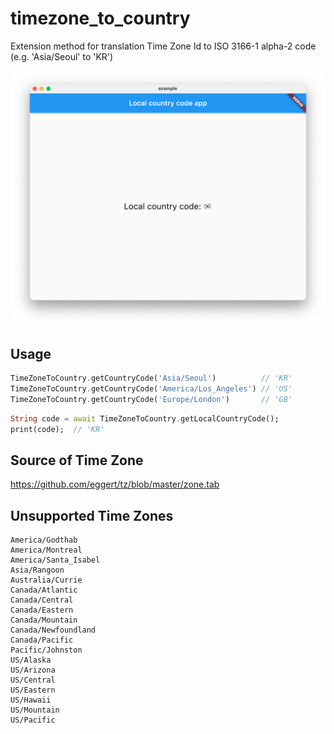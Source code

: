 # timezone_to_country

Extension method for translation Time Zone Id to ISO 3166-1 alpha-2 code (e.g. 'Asia/Seoul' to 'KR')

![example](images/example.png)

## Usage

```dart
TimeZoneToCountry.getCountryCode('Asia/Seoul')          // 'KR'
TimeZoneToCountry.getCountryCode('America/Los_Angeles') // 'US'
TimeZoneToCountry.getCountryCode('Europe/London')       // 'GB'
```

```dart
String code = await TimeZoneToCountry.getLocalCountryCode();
print(code);  // 'KR'
```

## Source of Time Zone
https://github.com/eggert/tz/blob/master/zone.tab

## Unsupported Time Zones
```
America/Godthab
America/Montreal
America/Santa_Isabel
Asia/Rangoon
Australia/Currie
Canada/Atlantic
Canada/Central
Canada/Eastern
Canada/Mountain
Canada/Newfoundland
Canada/Pacific
Pacific/Johnston
US/Alaska
US/Arizona
US/Central
US/Eastern
US/Hawaii
US/Mountain
US/Pacific
```